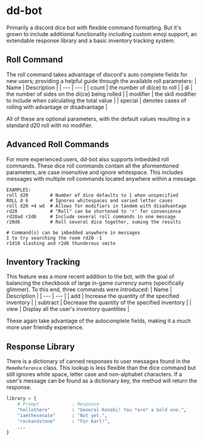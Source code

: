 # dd-bot
Primarily a discord dice bot with flexible command formatting. But it's grown
to include additional functionality including custom emoji support, an 
extendable response library and a basic inventory tracking system.


## Roll Command
The roll command takes advantage of discord's auto complete fields for new
users; providing a helpful guide through the available roll parameters:
| Name     | Description                                                    |
| ---      | ---                                                            |
| count    | the number of di(ce) to roll                                   |
| di       | the number of sides on the di(ce) being rolled                 |
| modifier | the skill modifier to include when calculating the total value |
| special  | denotes cases of rolling with advantage or disadvantage        |

All of these are optional parameters, with the default values resulting in a
standard d20 roll with no modifier.

## Advanced Roll Commands
For more experienced users, dd-bot also supports imbedded roll commands. These
dice roll commands contain all the aformentioned parameters, are case
insensitive and ignore whitespace. This includes messages with multiple roll
commands located anywhere within a message.

```Shell
EXAMPLES:
roll d20        # Number of dice defaults to 1 when unspecified
ROLL d 6        # Ignores whitespaces and varied letter cases
roll d20 +4 wd  # Allows for modifiers in tandem with disadvantage
rd20            # "Roll" can be shortened to 'r' for convenience
rd20ad r2d6     # Include several roll commands in one message
r20d6           # Roll several dice together, suming the results

# Command(s) can be imbedded anywhere in messages
I to try searching the room rd20 -1
r1d10 slashing and r2d6 thunderous smite
```


## Inventory Tracking
This feature was a more recent addition to the bot, with the goal of balancing
the checkbook of large in-game currency sums (specifically glimmer). To this
end, three commands were introduced:
| Name     | Description                                      |
| ---      | ---                                              |
| add      | Increase the quantity of the specified inventory |
| subtract | Decrease the quantity of the specified inventory |
| view     | Display all the user's inventory quantities      |

These again take advantage of the autocomplete fields, making it a much more
user friendly experience.


## Response Library
There is a dictionary of canned responses to user messages found in the
```MemeReference``` class. This lookup is less flexible than the dice command
but still ignores white space, letter case and non-alphabet characters. If a
user's message can be found as a dictionary key, the method will return the
response.

```Python
library = {
    # Prompt            : Response
    "hellothere"        : "General Kenobi! You *are* a bold one.",
    "iamthesenate"      : "Not yet.",
    "rockandstone"      : "For Karl!",
    ...
}
```
